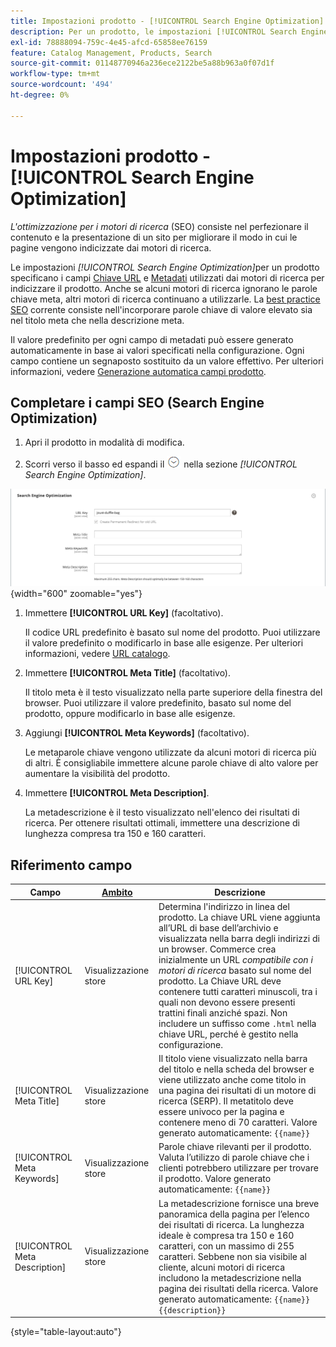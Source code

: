 ```yaml
---
title: Impostazioni prodotto - [!UICONTROL Search Engine Optimization]
description: Per un prodotto, le impostazioni [!UICONTROL Search Engine Optimization] impostano il codice URL e i metadati utilizzati dai motori di ricerca per indicizzare il prodotto.
exl-id: 78888094-759c-4e45-afcd-65858ee76159
feature: Catalog Management, Products, Search
source-git-commit: 01148770946a236ece2122be5a88b963a0f07d1f
workflow-type: tm+mt
source-wordcount: '494'
ht-degree: 0%

---
```


# Impostazioni prodotto - [!UICONTROL Search Engine Optimization]

_L&#39;ottimizzazione per i motori di ricerca_ (SEO) consiste nel perfezionare il contenuto e la presentazione di un sito per migliorare il modo in cui le pagine vengono indicizzate dai motori di ricerca.

Le impostazioni _[!UICONTROL Search Engine Optimization]_&#x200B;per un prodotto specificano i campi [Chiave URL](catalog-urls.md) e [Metadati](../merchandising-promotions/meta-data.md) utilizzati dai motori di ricerca per indicizzare il prodotto. Anche se alcuni motori di ricerca ignorano le parole chiave meta, altri motori di ricerca continuano a utilizzarle. La [best practice SEO](../merchandising-promotions/seo-overview.md) corrente consiste nell&#39;incorporare parole chiave di valore elevato sia nel titolo meta che nella descrizione meta.

Il valore predefinito per ogni campo di metadati può essere generato automaticamente in base ai valori specificati nella configurazione. Ogni campo contiene un segnaposto sostituito da un valore effettivo. Per ulteriori informazioni, vedere [Generazione automatica campi prodotto](../configuration-reference/catalog/catalog.md#uicontrol-product-fields-auto-generation).

## Completare i campi SEO (Search Engine Optimization)

1. Apri il prodotto in modalità di modifica.

1. Scorri verso il basso ed espandi il ![selettore di espansione](../assets/icon-display-expand.png) nella sezione _[!UICONTROL Search Engine Optimization]_.

![Ottimizzazione motore di ricerca](./assets/product-search-engine-optimization.png){width="600" zoomable="yes"}


1. Immettere **[!UICONTROL URL Key]** (facoltativo).

   Il codice URL predefinito è basato sul nome del prodotto. Puoi utilizzare il valore predefinito o modificarlo in base alle esigenze. Per ulteriori informazioni, vedere [URL catalogo](catalog-urls.md).

1. Immettere **[!UICONTROL Meta Title]** (facoltativo).

   Il titolo meta è il testo visualizzato nella parte superiore della finestra del browser. Puoi utilizzare il valore predefinito, basato sul nome del prodotto, oppure modificarlo in base alle esigenze.

1. Aggiungi **[!UICONTROL Meta Keywords]** (facoltativo).

   Le metaparole chiave vengono utilizzate da alcuni motori di ricerca più di altri. È consigliabile immettere alcune parole chiave di alto valore per aumentare la visibilità del prodotto.

1. Immettere **[!UICONTROL Meta Description]**.

   La metadescrizione è il testo visualizzato nell&#39;elenco dei risultati di ricerca. Per ottenere risultati ottimali, immettere una descrizione di lunghezza compresa tra 150 e 160 caratteri.

## Riferimento campo

| Campo | [Ambito](../getting-started/websites-stores-views.md#scope-settings) | Descrizione |
|--- |--- |------------------|
| [!UICONTROL URL Key] | Visualizzazione store | Determina l&#39;indirizzo in linea del prodotto. La chiave URL viene aggiunta all’URL di base dell’archivio e visualizzata nella barra degli indirizzi di un browser. Commerce crea inizialmente un URL _compatibile con i motori di ricerca_ basato sul nome del prodotto. La Chiave URL deve contenere tutti caratteri minuscoli, tra i quali non devono essere presenti trattini finali anziché spazi. Non includere un suffisso come `.html` nella chiave URL, perché è gestito nella configurazione. |
| [!UICONTROL Meta Title] | Visualizzazione store | Il titolo viene visualizzato nella barra del titolo e nella scheda del browser e viene utilizzato anche come titolo in una pagina dei risultati di un motore di ricerca (SERP). Il metatitolo deve essere univoco per la pagina e contenere meno di 70 caratteri. Valore generato automaticamente: `{{name}}` |
| [!UICONTROL Meta Keywords] | Visualizzazione store | Parole chiave rilevanti per il prodotto. Valuta l’utilizzo di parole chiave che i clienti potrebbero utilizzare per trovare il prodotto. Valore generato automaticamente: `{{name}}` |
| [!UICONTROL Meta Description] | Visualizzazione store | La metadescrizione fornisce una breve panoramica della pagina per l’elenco dei risultati di ricerca. La lunghezza ideale è compresa tra 150 e 160 caratteri, con un massimo di 255 caratteri. Sebbene non sia visibile al cliente, alcuni motori di ricerca includono la metadescrizione nella pagina dei risultati della ricerca. Valore generato automaticamente: `{{name}} {{description}}` |

{style="table-layout:auto"}

